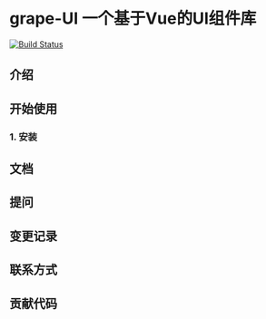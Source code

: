 # grape-UI  一个基于Vue的UI组件库
[![Build Status](https://travis-ci.org/Paulahu/grape-UI.svg?branch=master)](https://travis-ci.org/Paulahu/grape-UI)
## 介绍

## 开始使用
### 1. 安装

## 文档

## 提问

## 变更记录

## 联系方式

## 贡献代码

